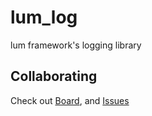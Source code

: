 # lum_log

lum framework's logging library

## Collaborating

Check out [Board](https://github.com/orgs/lum-rs/projects/3), and [Issues](https://github.com/lum-rs/lum_log/issues)
